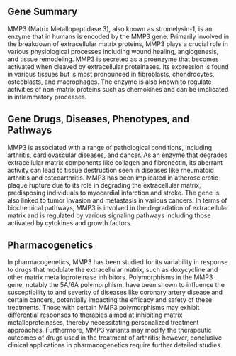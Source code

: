## Gene Summary
MMP3 (Matrix Metallopeptidase 3), also known as stromelysin-1, is an enzyme that in humans is encoded by the MMP3 gene. Primarily involved in the breakdown of extracellular matrix proteins, MMP3 plays a crucial role in various physiological processes including wound healing, angiogenesis, and tissue remodeling. MMP3 is secreted as a proenzyme that becomes activated when cleaved by extracellular proteinases. Its expression is found in various tissues but is most pronounced in fibroblasts, chondrocytes, osteoblasts, and macrophages. The enzyme is also known to regulate activities of non-matrix proteins such as chemokines and can be implicated in inflammatory processes.

## Gene Drugs, Diseases, Phenotypes, and Pathways
MMP3 is associated with a range of pathological conditions, including arthritis, cardiovascular diseases, and cancer. As an enzyme that degrades extracellular matrix components like collagen and fibronectin, its aberrant activity can lead to tissue destruction seen in diseases like rheumatoid arthritis and osteoarthritis. MMP3 has been implicated in atherosclerotic plaque rupture due to its role in degrading the extracellular matrix, predisposing individuals to myocardial infarction and stroke. The gene is also linked to tumor invasion and metastasis in various cancers. In terms of biochemical pathways, MMP3 is involved in the degradation of extracellular matrix and is regulated by various signaling pathways including those activated by cytokines and growth factors.

## Pharmacogenetics
In pharmacogenetics, MMP3 has been studied for its variability in response to drugs that modulate the extracellular matrix, such as doxycycline and other matrix metalloproteinase inhibitors. Polymorphisms in the MMP3 gene, notably the 5A/6A polymorphism, have been shown to influence the susceptibility to and severity of diseases like coronary artery disease and certain cancers, potentially impacting the efficacy and safety of these treatments. Those with certain MMP3 polymorphisms may exhibit differential responses to therapies aimed at inhibiting matrix metalloproteinases, thereby necessitating personalized treatment approaches. Furthermore, MMP3 variants may modify the therapeutic outcomes of drugs used in the treatment of arthritis; however, conclusive clinical applications in pharmacogenetics require further detailed studies.